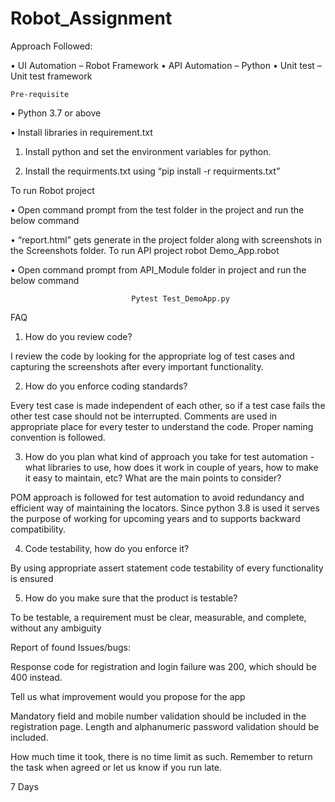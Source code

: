 # Robot_Assignment
 
Approach Followed:
	
•	UI Automation – Robot Framework
•	API Automation – Python
•	Unit test – Unit test framework


	Pre-requisite
 
•	Python 3.7 or above

•	Install libraries in requirement.txt

1.	Install python and set the environment variables for python.

2.	Install the requirments.txt using “pip install -r requirments.txt”

To run Robot project

•	Open command prompt from the test folder in the project and run the below command

•	“report.html” gets generate in the project folder along with screenshots in the Screenshots folder.
	To run API project
                               robot Demo_App.robot
 
•	Open command prompt from API_Module folder in project and run the below command
                           
                               Pytest Test_DemoApp.py


FAQ

1.	How do you review code? 

I review the code by looking for the appropriate log of test cases and capturing the screenshots after every important functionality. 

2.	How do you enforce coding standards?

Every test case is made independent of each other, so if a test case fails the other test case should not be interrupted. Comments are used in appropriate place for every tester to understand the code. Proper naming convention is followed.

3.	How do you plan what kind of approach you take for test automation - what libraries to use, how does it work in couple of years, how to make it easy to maintain, etc? What are the main points to consider? 

POM approach is followed for test automation to avoid redundancy and efficient way of maintaining the locators. Since python 3.8 is used it serves the purpose of working for upcoming years and to supports backward compatibility.

4.	Code testability, how do you enforce it? 

By using appropriate assert statement code testability of every functionality is ensured

5.	How do you make sure that the product is testable? 

To be testable, a requirement must be clear, measurable, and complete, without any ambiguity


Report of found Issues/bugs:

Response code for registration and login failure was 200, which should be 400 instead.
 
Tell us what improvement would you propose for the app

Mandatory field and mobile number validation should be included in the registration page. Length and alphanumeric password validation should be included.

How much time it took, there is no time limit as such. Remember to return the task when agreed or let us know if you run late.

7 Days
